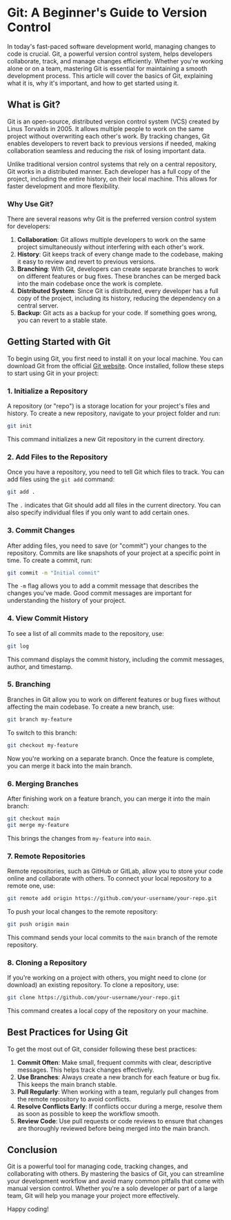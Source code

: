 # Git: A Beginner's Guide to Version Control

In today's fast-paced software development world, managing changes to code is crucial. Git, a powerful version control system, helps developers collaborate, track, and manage changes efficiently. Whether you're working alone or on a team, mastering Git is essential for maintaining a smooth development process. This article will cover the basics of Git, explaining what it is, why it's important, and how to get started using it.

## What is Git?

Git is an open-source, distributed version control system (VCS) created by Linus Torvalds in 2005. It allows multiple people to work on the same project without overwriting each other's work. By tracking changes, Git enables developers to revert back to previous versions if needed, making collaboration seamless and reducing the risk of losing important data.

Unlike traditional version control systems that rely on a central repository, Git works in a distributed manner. Each developer has a full copy of the project, including the entire history, on their local machine. This allows for faster development and more flexibility.

### Why Use Git?

There are several reasons why Git is the preferred version control system for developers:

1. **Collaboration**: Git allows multiple developers to work on the same project simultaneously without interfering with each other's work.
2. **History**: Git keeps track of every change made to the codebase, making it easy to review and revert to previous versions.
3. **Branching**: With Git, developers can create separate branches to work on different features or bug fixes. These branches can be merged back into the main codebase once the work is complete.
4. **Distributed System**: Since Git is distributed, every developer has a full copy of the project, including its history, reducing the dependency on a central server.
5. **Backup**: Git acts as a backup for your code. If something goes wrong, you can revert to a stable state.

## Getting Started with Git

To begin using Git, you first need to install it on your local machine. You can download Git from the official [Git website](https://git-scm.com/). Once installed, follow these steps to start using Git in your project:

### 1. Initialize a Repository

A repository (or "repo") is a storage location for your project's files and history. To create a new repository, navigate to your project folder and run:

```bash
git init
```

This command initializes a new Git repository in the current directory.

### 2. Add Files to the Repository

Once you have a repository, you need to tell Git which files to track. You can add files using the `git add` command:

```bash
git add .
```

The `.` indicates that Git should add all files in the current directory. You can also specify individual files if you only want to add certain ones.

### 3. Commit Changes

After adding files, you need to save (or "commit") your changes to the repository. Commits are like snapshots of your project at a specific point in time. To create a commit, run:

```bash
git commit -m "Initial commit"
```

The `-m` flag allows you to add a commit message that describes the changes you've made. Good commit messages are important for understanding the history of your project.

### 4. View Commit History

To see a list of all commits made to the repository, use:

```bash
git log
```

This command displays the commit history, including the commit messages, author, and timestamp.

### 5. Branching

Branches in Git allow you to work on different features or bug fixes without affecting the main codebase. To create a new branch, use:

```bash
git branch my-feature
```

To switch to this branch:

```bash
git checkout my-feature
```

Now you're working on a separate branch. Once the feature is complete, you can merge it back into the main branch.

### 6. Merging Branches

After finishing work on a feature branch, you can merge it into the main branch:

```bash
git checkout main
git merge my-feature
```

This brings the changes from `my-feature` into `main`.

### 7. Remote Repositories

Remote repositories, such as GitHub or GitLab, allow you to store your code online and collaborate with others. To connect your local repository to a remote one, use:

```bash
git remote add origin https://github.com/your-username/your-repo.git
```

To push your local changes to the remote repository:

```bash
git push origin main
```

This command sends your local commits to the `main` branch of the remote repository.

### 8. Cloning a Repository

If you're working on a project with others, you might need to clone (or download) an existing repository. To clone a repository, use:

```bash
git clone https://github.com/your-username/your-repo.git
```

This command creates a local copy of the repository on your machine.

## Best Practices for Using Git

To get the most out of Git, consider following these best practices:

1. **Commit Often**: Make small, frequent commits with clear, descriptive messages. This helps track changes effectively.
2. **Use Branches**: Always create a new branch for each feature or bug fix. This keeps the main branch stable.
3. **Pull Regularly**: When working with a team, regularly pull changes from the remote repository to avoid conflicts.
4. **Resolve Conflicts Early**: If conflicts occur during a merge, resolve them as soon as possible to keep the workflow smooth.
5. **Review Code**: Use pull requests or code reviews to ensure that changes are thoroughly reviewed before being merged into the main branch.

## Conclusion

Git is a powerful tool for managing code, tracking changes, and collaborating with others. By mastering the basics of Git, you can streamline your development workflow and avoid many common pitfalls that come with manual version control. Whether you're a solo developer or part of a large team, Git will help you manage your project more effectively.

Happy coding!
